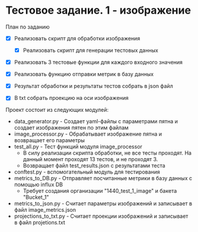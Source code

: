 # Тестовое задание. 1 - изображение

План по заданию
- [x] Реализовать скрипт для обработки изображения
    - [x] Реализовать скрипт для генерации тестовых данных
- [x] Реализовать 3 тестовые функции для каждого входного значения
- [x] Реализовать функцию отправки метрик в базу данных
- [x] Результат обработки и результаты тестов собрать в json файл
- [x] В txt собрать проекцию на оси изображения

 
Проект состоит из следующих модулей:
- data_generator.py - Создает yaml-файлы с параметрами пятна и создает изображения пятен по этим файлам
- image_processor.py - Обрабатывает изображение пятна и возвращает его параметры
- test_all.py - Тест функций модуля image_processor
    - В силу реализации скрипта обработки, не все тесты проходят. На данный момент проходят 13 тестов, и не проходят 3.
    - Возвращает файл test_results.json с результатами теста
- conftest.py - вспомогательный модуль для тестирования
- metrics_to_DB.py - Отправляет посчитанные метрики в базу данных с помощью influx DB
    - Требует создания организации "1440_test_1_image" и бакета "Bucket_1"
- metrics_to_json.py - Считает параметры изображений и записывает в файл image_metrics.json 
- projections_to_txt.py - Считает проекции изображений и записывает в файл projetions.txt

